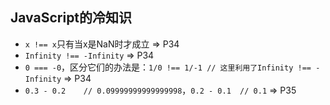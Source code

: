 JavaScript的冷知识
---

* `x !== x`只有当x是NaN时才成立 => P34
* `Infinity !== -Infinity` => P34
* `0 === -0`，区分它们的办法是：`1/0 !== 1/-1 // 这里利用了Infinity !== -Infinity` => P34
* `0.3 - 0.2	// 0.09999999999999998`，`0.2 - 0.1	// 0.1` => P35
